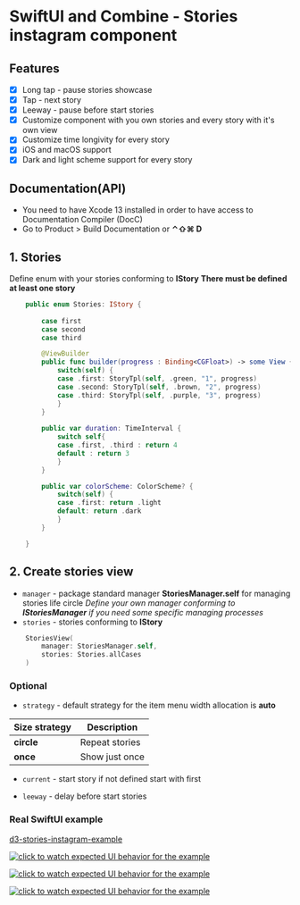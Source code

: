 # SwiftUI and Combine - Stories instagram component


 ## Features
- [x] Long tap - pause stories showcase
- [x] Tap - next story
- [x] Leeway - pause before start stories
- [x] Customize component with you own stories and every story with it's own view
- [x] Customize time longivity for every story
- [x] iOS and macOS support
- [x] Dark and light scheme support for every story

## Documentation(API)
- You need to have Xcode 13 installed in order to have access to Documentation Compiler (DocC)
- Go to Product > Build Documentation or **⌃⇧⌘ D**

## 1. Stories
Define enum with your stories conforming to **IStory**
**There must be defined at least one story**

```swift
    public enum Stories: IStory {
          
        case first
        case second
        case third

        @ViewBuilder
        public func builder(progress : Binding<CGFloat>) -> some View {
            switch(self) {
            case .first: StoryTpl(self, .green, "1", progress)
            case .second: StoryTpl(self, .brown, "2", progress)
            case .third: StoryTpl(self, .purple, "3", progress)
            }
        }
        
        public var duration: TimeInterval {
            switch self{
            case .first, .third : return 4
            default : return 3
            }
        }

        public var colorScheme: ColorScheme? {
            switch(self) {
            case .first: return .light
            default: return .dark
            }
        }

    }
```

## 2. Create stories view

* `manager` - package standard manager **StoriesManager.self** for managing stories life circle 
*Define your own manager conforming to **IStoriesManager** if you need some specific managing processes*
* `stories` - stories conforming to **IStory**

```Swift 
    StoriesView(
        manager: StoriesManager.self,
        stories: Stories.allCases
    )
```

### Optional

* `strategy` - default strategy for the item menu width allocation is **auto**

| Size strategy | Description |
| --- | --- |
|**circle**| Repeat stories |
|**once**| Show just once |


* `current` - start story if not defined start with first

* `leeway` - delay before start stories

### Real SwiftUI example
[d3-stories-instagram-example](https://github.com/The-Igor/d3-stories-instagram-example)

[![click to watch expected UI behavior for the example](https://github.com/The-Igor/d3-stories-instagram/blob/main/img/img_01.gif)](https://youtu.be/PQRkU7yWUrk)

[![click to watch expected UI behavior for the example](https://github.com/The-Igor/d3-stories-instagram/blob/main/img/img_02.png)](https://youtu.be/PQRkU7yWUrk)

[![click to watch expected UI behavior for the example](https://github.com/The-Igor/d3-stories-instagram/blob/main/img/img_03.png)](https://youtu.be/PQRkU7yWUrk)
